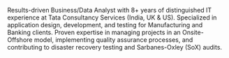Results-driven Business/Data Analyst with 8+ years of distinguished IT experience at Tata Consultancy Services (India, UK & US). 
Specialized in application design, development, and testing for Manufacturing and Banking clients. 
Proven expertise in managing projects in an Onsite-Offshore model, implementing quality assurance processes, and contributing to disaster recovery testing and Sarbanes-Oxley (SoX) audits.
